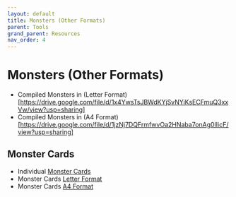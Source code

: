```yaml
---
layout: default
title: Monsters (Other Formats)
parent: Tools
grand_parent: Resources
nav_order: 4
---
```


# Monsters (Other Formats)
- Compiled Monsters in (Letter Format)[https://drive.google.com/file/d/1x4YwsTsJBWdKYjSvNYiKsECFmuQ3xxVw/view?usp=sharing]
- Compiled Monsters in (A4 Format)[https://drive.google.com/file/d/1jzNj7DQFrmfwvOa2HNaba7onAg0lIicF/view?usp=sharing]

## Monster Cards
- Individual [Monster Cards](https://drive.google.com/drive/folders/1CCIETDQwb_4Sy0mN5WB49f8l_nwdDPpC?usp=sharing)
- Monster Cards [Letter Format](https://drive.google.com/file/d/1oRA1j_0qUWmA8v3TdLR42rU1QBWQnDI5/view?usp=sharing)
- Monster Cards [A4 Format](https://drive.google.com/file/d/1lOzJPUaVCA98u9xwq8kUOgTyWlzh7OGZ/view?usp=sharing)
